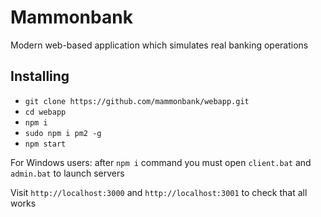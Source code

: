 # Mammonbank
Modern web-based application which simulates real banking operations

## Installing
* `git clone https://github.com/mammonbank/webapp.git`
* `cd webapp`
* `npm i`
* `sudo npm i pm2 -g`
* `npm start`

For Windows users: after `npm i` command you must open `client.bat` and `admin.bat` to launch servers


Visit `http://localhost:3000` and `http://localhost:3001` to check that all works
